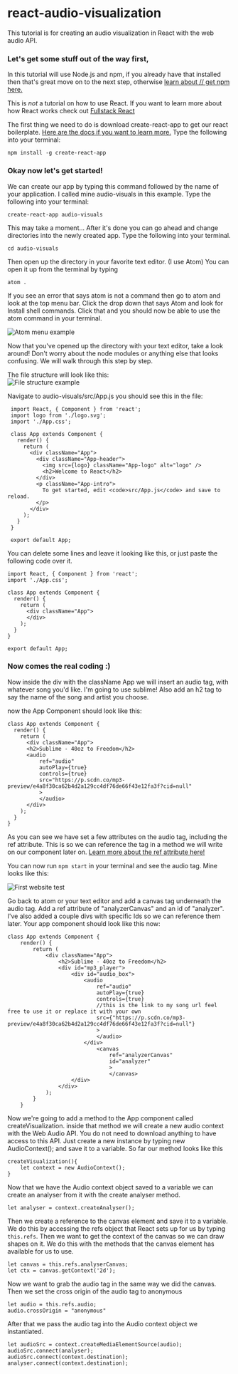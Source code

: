 # react-audio-visualization

This tutorial is for creating an audio visualization in React with the web audio API.

### Let's get some stuff out of the way first,

In this tutorial will use Node.js and npm, if you already have that installed then that's great move on to the next step, otherwise [learn about // get npm here.](https://www.npmjs.com/get-npm)

This is *not* a tutorial on how to use React. If you want to learn more about how React works check out [Fullstack React](https://www.fullstackreact.com/)

The first thing we need to do is download create-react-app to get our react boilerplate. [Here are the docs if you want to learn more.](https://github.com/facebookincubator/create-react-app)
Type the following into your terminal:

```
npm install -g create-react-app
```

### Okay now let's get started!

We can create our app by typing this command followed by the name of your application. I called mine audio-visuals in this example. Type the following into your terminal:


```
create-react-app audio-visuals
```

This may take a moment...
After it's done you can go ahead and change directories into the newly created app. Type the following into your terminal.
```
cd audio-visuals
```

Then open up the directory in your favorite text editor. \(I use Atom\) You can open it up from the terminal by typing
```
atom .
```
If you see an error that says atom is not a command then go to atom and look at the top menu bar. Click the drop down that says Atom and look for Install shell commands. Click that and you should now be able to use the atom command in your terminal.  


![Atom menu example](http://i68.tinypic.com/avhjz7.png)


 Now that you've opened up the directory with your text editor, take a look around! Don't worry about the node modules or anything else that looks confusing. We will walk through this step by step.  

The file structure will look like this:  
![File structure example](http://i64.tinypic.com/keao0i.png)
<!-- ```
audio-visuals/
  README.md
  node_modules/
  package.json
  .gitignore
  public/
    favicon.ico
    index.html
  src/
    App.css
    App.js
    App.test.js
    index.css
    index.js
    logo.svg
``` -->
Navigate to audio-visuals/src/App.js
 you should see this in the file:

```
 import React, { Component } from 'react';
 import logo from './logo.svg';
 import './App.css';

 class App extends Component {
   render() {
     return (
       <div className="App">
         <div className="App-header">
           <img src={logo} className="App-logo" alt="logo" />
           <h2>Welcome to React</h2>
         </div>
         <p className="App-intro">
           To get started, edit <code>src/App.js</code> and save to reload.
         </p>
       </div>
     );
   }
 }

 export default App;
```
 You can delete some lines and leave it looking like this, or just paste the following code over it.

 ```
 import React, { Component } from 'react';
 import './App.css';

 class App extends Component {
   render() {
     return (
       <div className="App">
       </div>
     );
   }
 }

 export default App;
 ```
### Now comes the real coding :)

Now inside the div with the className App we will insert an audio tag, with whatever song you'd like. I'm going to use sublime! Also add an h2 tag to say the name of the song and artist you choose.

now the App Component should look like this:

```
class App extends Component {
  render() {
    return (
      <div className="App">
      <h2>Sublime - 40oz to Freedom</h2>
      <audio
          ref="audio"
          autoPlay={true}
          controls={true}
          src="https://p.scdn.co/mp3-preview/e4a8f30ca62b4d2a129cc4df76de66f43e12fa3f?cid=null"
          >
          </audio>
      </div>
    );
  }
}
```

As you can see we have set a few attributes on the audio tag, including the ref attribute. This is so we can reference the tag in a method we will write on our component later on. [Learn more about the ref attribute here!](https://facebook.github.io/react/docs/refs-and-the-dom.html)

You can now run ```npm start``` in your terminal and see the audio tag. Mine looks like this:  


![First website test](http://i67.tinypic.com/11t5sv8.png)  

Go back to atom or your text editor and add a canvas tag underneath the audio tag. Add a ref attribute of "analyzerCanvas" and an id of "analyzer". I've also added a couple divs with specific Ids so we can reference them later. Your app component should look like this now:

```
class App extends Component {
    render() {
        return (
            <div className="App">
                <h2>Sublime - 40oz to Freedom</h2>
                <div id="mp3_player">
                    <div id="audio_box">
                        <audio
                            ref="audio"
                            autoPlay={true}
                            controls={true}
                            //this is the link to my song url feel free to use it or replace it with your own
                            src={"https://p.scdn.co/mp3-preview/e4a8f30ca62b4d2a129cc4df76de66f43e12fa3f?cid=null"}
                            >
                            </audio>
                        </div>
                            <canvas
                                ref="analyzerCanvas"
                                id="analyzer"
                                >
                                </canvas>
                    </div>
                </div>
            );
        }
    }
```

Now we're going to add a method to the App component called createVisualization.
inside that method we will create a new audio context with the Web Audio API. You do not need to download anything to have access to this API. Just create a new instance by typing new AudioContext(); and save it to a variable. So far our method looks like this

```
createVisualization(){
    let context = new AudioContext();
}
```
Now that we have the Audio context object saved to a variable we can create an analyser from it with the create analyser method.
```
let analyser = context.createAnalyser();
```
Then we create a reference to the canvas element and save it to a variable. We do this by accessing the refs object that React sets up for us by typing ```this.refs```. Then we want to get the context of the canvas so we can draw shapes on it. We do this with the methods that the canvas element has available for us to use.

```
let canvas = this.refs.analyserCanvas;
let ctx = canvas.getContext('2d');
```
 Now we want to grab the audio tag in the same way we did the canvas. Then we set the cross origin of the audio tag to anonymous

 ```
let audio = this.refs.audio;
audio.crossOrigin = "anonymous"
 ```
After that we pass the audio tag into the Audio context object we instantiated.

```
let audioSrc = context.createMediaElementSource(audio);
audioSrc.connect(analyser);
audioSrc.connect(context.destination);
analyser.connect(context.destination);
```
